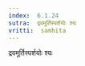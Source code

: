 ```yaml
---
index:  6.1.24
sutra:  द्रवमूर्तिस्पर्शयोः श्यः
vritti:  samhita 
---
```


द्रवमूर्तिस्पर्शयोः श्यः

